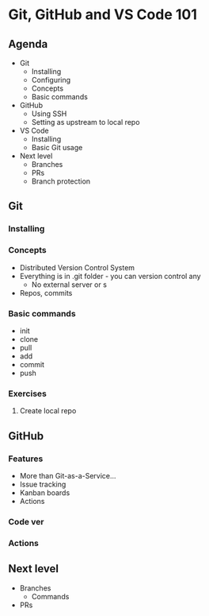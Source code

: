 # Git, GitHub and VS Code 101

## Agenda

- Git
  - Installing
  - Configuring
  - Concepts
  - Basic commands
- GitHub
  - Using SSH
  - Setting as upstream to local repo
- VS Code
  - Installing
  - Basic Git usage
- Next level
  - Branches
  - PRs
  - Branch protection

## Git

### Installing

### Concepts

- Distributed Version Control System
- Everything is in .git folder - you can version control any
  - No external server or s
- Repos, commits

### Basic commands

- init
- clone
- pull
- add
- commit
- push

### Exercises

1. Create local repo

## GitHub

### Features

- More than Git-as-a-Service...
- Issue tracking
- Kanban boards
- Actions

### Code ver




### Actions


## Next level

- Branches
  - Commands
- PRs
